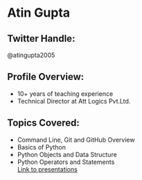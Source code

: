 # Atin Gupta
## Twitter Handle:
@atingupta2005
</br>

## Profile Overview:

- 10+ years of teaching experience
- Technical Director at Att Logics Pvt.Ltd.

## Topics Covered:

- Command Line, Git and GitHub Overview
- Basics of Python
- Python Objects and Data Structure
- Python Operators and Statements
</br> [Link to presentations](https://drive.google.com/open?id=1fYiAi1CpaHa0e2JJT1C--WPkfoQEYt4g)

